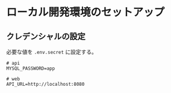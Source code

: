 # ローカル開発環境のセットアップ

## クレデンシャルの設定

必要な値を `.env.secret` に設定する。

```
# api
MYSQL_PASSWORD=app

# web
API_URL=http://localhost:8080
```
